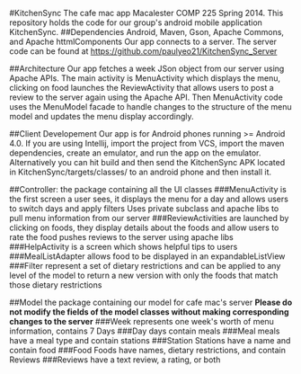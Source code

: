 #KitchenSync
The cafe mac app
Macalester COMP 225 Spring 2014. This repository holds the code for our group's android mobile application KitchenSync.
##Dependencies
Android, Maven, Gson, Apache Commons, and Apache httmlComponents
Our app connects to a server. The server code can be found at https://github.com/paulyeo21/KitchenSync_Server

##Architecture
Our app fetches a week JSon object from our server using Apache APIs. The main activity is MenuActivity which displays the menu, clicking on food launches the ReviewActivity that allows users to post a review to the server again using the Apache API. Then MenuActivity code uses the MenuModel facade to handle changes to the structure of the menu model and updates the menu display accordingly.

##Client Developement
Our app is for Android phones running >= Android 4.0. If you are using Intellij, import the project from VCS, import the maven dependencies, create an emulator, and run the app on the emulator. Alternatively you can hit build and then send the KitchenSync APK located in KitchenSync/targets/classes/ to an android phone and then install it.

##Controller: 
the package containing all the UI classes
###MenuActivity 
is the first screen a user sees, it displays the menu for a day and allows users to switch days and apply filters
Uses private subclass and apache libs to pull menu information from our server
###ReviewActivities 
are launched by clicking on foods, they display details about the foods and allow users to rate the food
pushes reviews to the server using apache libs
###HelpActivity
is a screen which shows helpful tips to users
###MealListAdapter 
allows food to be displayed in an expandableListView
###Filter 
represent a set of dietary restrictions and can be applied to any level of the model to return a new version with only the foods that match those dietary restrictions

##Model 
the package containing our model for cafe mac's server
**Please do not modify the fields of the model classes without making corresponding changes to the server**
###Week
represents one week's worth of menu information, contains 7 Days
###Day
days contain meals
###Meal
meals have a meal type and contain stations
###Station
Stations have a name and contain food
###Food
Foods have names, dietary restrictions, and contain Reviews
###Reviews
have a text review, a rating, or both
